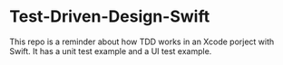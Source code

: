 # Test-Driven-Design-Swift

This repo is a reminder about how TDD works in an Xcode porject with Swift. It has a unit test example and a UI test example.
